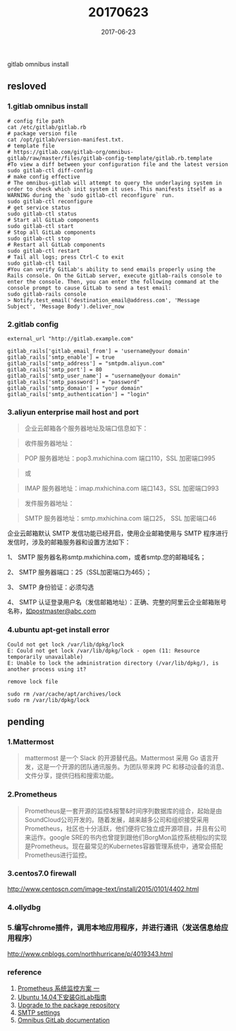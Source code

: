 ﻿---
title: "20170623"
date: 2017-06-23
category: ["daily","2017"]
tags: ["gitlab","linux"]
toc: true
---
gitlab omnibus install
<!--more-->

## resloved

### 1.gitlab omnibus install
```shell
# config file path
cat /etc/gitlab/gitlab.rb
# package version file
cat /opt/gitlab/version-manifest.txt.
# template file
# https://gitlab.com/gitlab-org/omnibus-gitlab/raw/master/files/gitlab-config-template/gitlab.rb.template
#To view a diff between your configuration file and the latest version
sudo gitlab-ctl diff-config
# make config effective
# The omnibus-gitlab will attempt to query the underlaying system in order to check which init system it uses. This manifests itself as a WARNING during the `sudo gitlab-ctl reconfigure` run.
sudo gitlab-ctl reconfigure
# get service status
sudo gitlab-ctl status
# Start all GitLab components
sudo gitlab-ctl start
# Stop all GitLab components
sudo gitlab-ctl stop
# Restart all GitLab components
sudo gitlab-ctl restart
# Tail all logs; press Ctrl-C to exit
sudo gitlab-ctl tail
#You can verify GitLab's ability to send emails properly using the Rails console. On the GitLab server, execute gitlab-rails console to enter the console. Then, you can enter the following command at the console prompt to cause GitLab to send a test email:
sudo gitlab-rails console
> Notify.test_email('destination_email@address.com', 'Message Subject', 'Message Body').deliver_now
```

### 2.gitlab config

```
external_url "http://gitlab.example.com"

gitlab_rails['gitlab_email_from'] = 'username@your domain'
gitlab_rails['smtp_enable'] = true
gitlab_rails['smtp_address'] = "smtpdm.aliyun.com"
gitlab_rails['smtp_port'] = 80
gitlab_rails['smtp_user_name'] = "username@your domain"
gitlab_rails['smtp_password'] = "password"
gitlab_rails['smtp_domain'] = "your domain"
gitlab_rails['smtp_authentication'] = "login"
```

### 3.aliyun enterprise mail host and port

>企业云邮箱各个服务器地址及端口信息如下：

>收件服务器地址：

>POP 服务器地址：pop3.mxhichina.com 端口110，SSL 加密端口995

>或

>IMAP 服务器地址：imap.mxhichina.com 端口143，SSL 加密端口993

>发件服务器地址：

>SMTP 服务器地址：smtp.mxhichina.com 端口25， SSL 加密端口46
>

企业云邮箱默认 SMTP 发信功能已经开启，使用企业邮箱使用与 SMTP 程序进行发信时，涉及的邮箱服务器和设置方法如下：

1、 SMTP 服务器名称smtp.mxhichina.com，或者smtp.您的邮箱域名；

2、 SMTP 服务器端口：25（SSL加密端口为465）；

3、 SMTP 身份验证：必须勾选

4、 SMTP 认证登录用户名（发信邮箱地址）：正确、完整的阿里云企业邮箱账号名称，如postmaster@abc.com


### 4.ubuntu apt-get install error
```
Could not get lock /var/lib/dpkg/lock
E: Could not get lock /var/lib/dpkg/lock - open (11: Resource temporarily unavailable)
E: Unable to lock the administration directory (/var/lib/dpkg/), is another process using it?
```
`remove lock file`

```
sudo rm /var/cache/apt/archives/lock
sudo rm /var/lib/dpkg/lock

```

## pending

### 1.Mattermost

> mattermost 是一个 Slack 的开源替代品。Mattermost 采用 Go 语言开发，这是一个开源的团队通讯服务。为团队带来跨 PC 和移动设备的消息、文件分享，提供归档和搜索功能。


### 2.Prometheus
> Prometheus是一套开源的监控&报警&时间序列数据库的组合，起始是由SoundCloud公司开发的。随着发展，越来越多公司和组织接受采用Prometheus，社区也十分活跃，他们便将它独立成开源项目，并且有公司来运作。google SRE的书内也曾提到跟他们BorgMon监控系统相似的实现是Prometheus。现在最常见的Kubernetes容器管理系统中，通常会搭配Prometheus进行监控。


### 3.centos7.0 firewall

http://www.centoscn.com/image-text/install/2015/0101/4402.html

### 4.ollydbg
### 5.编写chrome插件，调用本地应用程序，并进行通讯（发送信息给应用程序）
http://www.cnblogs.com/northhurricane/p/4019343.html

### reference

1. [Prometheus 系统监控方案 一][4]
2. [Ubuntu 14.04下安装GitLab指南][0]
3. [Upgrade to the package repository][1]
4. [SMTP settings][2]
5. [Omnibus GitLab documentation][3]

[0]:http://www.open-open.com/lib/view/open1433584757328.html
[1]:https://about.gitlab.com/upgrade-to-package-repository/
[2]:https://docs.gitlab.com/omnibus/settings/smtp.html
[3]:https://docs.gitlab.com/omnibus/README.html
[4]:http://www.cnblogs.com/vovlie/p/Prometheus_CONCEPTS.html
